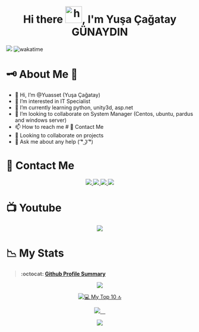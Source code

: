 
<!---
Yuasset/Yuasset is a ✨ special ✨ repository because its `README.md` (this file) appears on your GitHub profile.
You can click the Preview link to take a look at your changes.
--->

<h1 align="center">Hi there <img width="45" src="waving_hand.gif" alt="hand" />, I'm Yuşa Çağatay GÜNAYDIN </h1>

![](https://komarev.com/ghpvc/?username=Yuasset-st&style=flat&label=PROFILE+VIEWS&color=blue)
![wakatime](https://wakatime.com/badge/user/46b90438-4acb-4c78-9d39-dcc04f80c6ce.svg)

<!-- 💼 Always <b>looking for a new better job</b> -->
# 🗝️ About Me :turkey:	
- 👋 Hi, I’m @Yuasset (Yuşa Çağatay)
- 👀 I’m interested in IT Specialist
- 🌱 I’m currently learning python, unity3d, asp.net
- 💞️ I’m looking to collaborate on System Manager (Centos, ubuntu, pardus and windows server)
- 📫 How to reach me # 🤝 Contact Me
- 👯 Looking to collaborate on projects
- 💬 Ask me about any help ( ͡° ͜ʖ ͡°)

# 🤝 Contact Me

<p align ="center">
  <a href ="https://t.me/AssetGroup" role="Telegram">
  <img src="https://img.shields.io/badge/-Telegram-7289da?style=for-the-badge&logo=Telegram&logoColor=white"/>
  </a>
  <a href ="https://twitter.com/Yuasset" role="Twitter">
  <img src="https://img.shields.io/badge/-Twitter-1DA1F2?style=for-the-badge&logo=Twitter&logoColor=white"/>
  </a>
  <a href ="https://www.linkedin.com/in/yuşa/?locale=en_US" role="LinkedIn">
  <img src="https://img.shields.io/badge/-LinkedIN-0A66C2?style=for-the-badge&logo=LinkedIn&logoColor=white"/>
  </a>
  <a href ="https://www.instagram.com/yusacagatay/" role="Instagram">
  <img src="https://img.shields.io/badge/-Instagram-FF69B4?style=for-the-badge&logo=Instagram&logoColor=white"/>
  </a>
</p>
 
# 📺 Youtube

<p align ="center">
 <a href ="https://www.youtube.com/channel/UCuNDeI4UHtmvlYSEXA898KQ/videos" role="Youtube">
  <img src="https://img.shields.io/badge/-Youtube-fe0002?style=for-the-badge&logo=Youtube&logoColor=f4fffc"/>
  </a>  
</p>

# 📉 My Stats

> **:octocat: [Github Profile Summary](https://profile-summary-for-github.com/user/Yuasset)**

<p align="center" >
  <a href="https://github-readme-streak-stats.herokuapp.com?user=Yuasset&theme=tokyonight_duo">
  <img src="https://github-readme-streak-stats.herokuapp.com?user=Yuasset&theme=tokyonight_duo" />
</a>
</p>

<p align="center" >
<a href="https://wakatime.com/@Yuasset" target="\_blank">
    <img src="https://github-readme-stats.vercel.app/api/wakatime?username=Yuasset&v=2&langs_count=10&custom_title=💻 My Top 10 🔝&theme=nightowl&count_private=true&count_private=true&border_radius=15&border_color=#212121" alt="💻 My Top 10 🔝" />
</p>

<p align="center" >
<a href="https://github-readme-stats.vercel.app/api?username=Yuasset&count_private=true&show_icons=true&theme=nightowl&include_all_commits=true&langs_count=10&border_radius=15&border_color=#212121">
    <img src="https://github-readme-stats.vercel.app/api?username=Yuasset&count_private=true&show_icons=true&theme=nightowl&include_all_commits=true&langs_count=10&border_radius=15&border_color=#212121" /> 
  </a>
</p>

<p align="center">
<a href="https://github-readme-stats.vercel.app/api/top-langs/?username=Yuasset&layout=compact&langs_count=20&hide=Mako&theme=nightowl&count_private=true&border_radius=15&border_color=#212121">
  <img  src="https://github-readme-stats.vercel.app/api/top-langs/?username=Yuasset&layout=compact&langs_count=20&hide=Mako&theme=nightowl&count_private=true&border_radius=15&border_color=#212121" />
</a>
</p>

